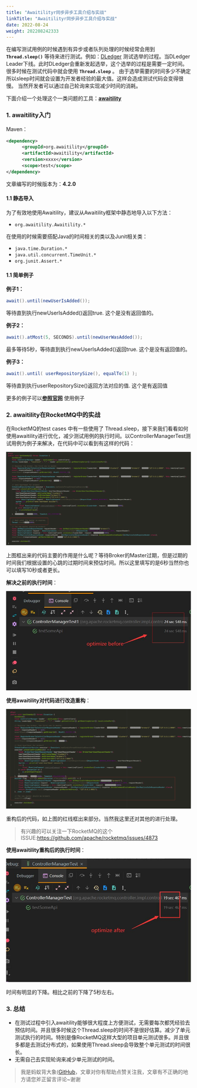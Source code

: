 ```yaml
---
title: "Awaitilityr同步异步工具介绍与实战"
linkTitle: "Awaitilityr同步异步工具介绍与实战"
date: 2022-08-24
weight: 202208242333
---
```


在编写测试用例的时候遇到有异步或者队列处理的时候经常会用到 **`Thread.sleep()`** 等待来进行测试。例如：[DLedger](https://github.com/openmessaging/dledger) 测试选举的过程。当DLedger Leader下线。此时DLedger会重新发起选举，这个选举的过程是需要一定时间。很多时候在测试代码中就会使用 **`Thread.sleep`** 。 由于选举需要的时间多少不确定所以sleep时间就会设置为开发者经验的最大值。这样会造成测试代码会变得很慢。 当然开发者可以通过自己轮询来实现减少时间的消耗。

下面介绍一个处理这个一类问题的工具：[**awaitility**](https://github.com/awaitility/awaitility)

### 1. awaitility入门

Maven：

```xml
<dependency>
      <groupId>org.awaitility</groupId>
      <artifactId>awaitility</artifactId>
      <version>xxxx</version>
      <scope>test</scope>
</dependency>
```

文章编写的时候版本为：**4.2.0**

#### 1.1 静态导入

为了有效地使用Awaitility，建议从Awaitility框架中静态地导入以下方法：

- `org.awaitility.Awaitility.*`

在使用的时候需要搭配Java的时间相关的类以及Junit相关类：

- `java.time.Duration.*`
- `java.util.concurrent.TimeUnit.*`
- `org.junit.Assert.*`

#### 1.1 简单例子

**例子1：**

```java
await().until(newUserIsAdded());
```

等待直到执行newUserIsAdded()返回true. 这个是没有返回值的。

**例子2：**

```java
await().atMost(5, SECONDS).until(newUserWasAdded());
```

最多等待5秒，等待直到执行newUserIsAdded()返回true. 这个是没有返回值的。

**例子3：**

```java
await().until( userRepositorySize(), equalTo(1) );
```

等待直到执行userRepositorySize()返回方法对应的值. 这个是有返回值

更多的例子可以[**参照官网**](https://github.com/awaitility/awaitility/wiki/Usage) 使用例子

### 2. awaitility在RocketMQ中的实战

在RocketMQ的test cases 中有一些使用了 Thread.sleep，接下来我们看看如何使用awaitility进行优化，减少测试用例的执行时间。以ControllerManagerTest测试用例为例子来解决，在代码中可以看到有这样的代码：

![image-20220824233729934](https://raw.githubusercontent.com/mxsm/picture/main/java/test/image-20220824233729934.png)

上图框出来的代码主要的作用是什么呢？等待Broker的Master过期，但是过期的时间我们根据设置的心跳的过期时间来预估时间。所以这里填写的是6秒当然你也可以填写10秒或者更长。

**解决之前的执行时间**：

![QQ截图20220824231856](https://raw.githubusercontent.com/mxsm/picture/main/java/test/QQ%E6%88%AA%E5%9B%BE20220824231856.jpg)

**使用awaitility对代码进行改造重构**：

![image-20220824234043745](https://raw.githubusercontent.com/mxsm/picture/main/java/test/image-20220824234043745.png)

重构后的代码，如上图的红线框出来部分。当然我这里还对其他的进行处理。

> 有兴趣的可以关注一下RocketMQ的这个ISSUE:https://github.com/apache/rocketmq/issues/4873

**使用awaitility重构后的执行时间**：

![QQ截图20220824231713](https://raw.githubusercontent.com/mxsm/picture/main/java/test/QQ%E6%88%AA%E5%9B%BE20220824231713.jpg)

时间有明显的下降。相比之前的下降了5秒左右。

### 3. 总结

- 在测试过程中引入awaitility能够很大程度上方便测试，无需要每次都凭经验去预估时间。并且很多时候这个Thread.sleep的时间不是很好估算。减少了单元测试执行的时间。特别是像RocketMQ这样大型的项目单元测试很多。并且很多都是去测试分布式的，如果使用Thread.sleep会导致整个单元测试的时间很长。
- 无需自己去实现轮询来减少单元测试的时间。

> 我是蚂蚁背大象([GitHub](https://github.com/mxsm)，文章对你有帮助点赞关注我，文章有不正确的地方请您斧正留言评论~谢谢